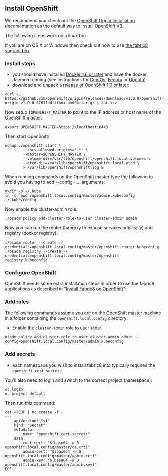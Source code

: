 ## Install OpenShift

We recommend you check out the [OpenShift Origin Installation documentation](http://docs.openshift.org/latest/getting_started/dev_get_started/installation.html) as the default way to install [OpenShift V3](http://www.openshift.org/).

The following steps work on a linux box.

If you are on OS X or Windows then check out how to use [the fabric8 vagrant box](getStartedVagrant.html).

### Install steps

* you should have installed [Docker 1.6 or later](https://docs.docker.com/installation/#installation) and have the docker daemon running (see instructions for [CentOs](https://docs.docker.com/installation/centos/), [Fedora](https://docs.docker.com/installation/fedora/) or [Ubuntu](https://docs.docker.com/installation/ubuntulinux/))
* download and unpack a [release of OpenShift 1.0 or later](https://github.com/openshift/origin/releases/):

```
curl -L https://github.com/openshift/origin/releases/download/v1.0.0/openshift-origin-v1.0.0-67617dd-linux-amd64.tar.gz | tar xzv
```


Now setup `$OPENSHIFT_MASTER` to point to the IP address or host name of the OpenShift master:

```
export OPENSHIFT_MASTER=https://localhost:8443
```
Then start OpenShift:
```
nohup ./openshift start \
        --cors-allowed-origins='.*' \
        --master=$OPENSHIFT_MASTER \
        --volume-dir=/var/lib/openshift/openshift.local.volumes \
        --etcd-dir=/var/lib/openshift/openshift.local.etcd \
        > /var/lib/openshift/openshift.log &
```

When running commands on the OpenShift master type the following to avoid you having to add --config=.... arguments:

```
mkdir -p ~/.kube
ln -s `pwd`/openshift.local.config/master/admin.kubeconfig ~/.kube/config
```

Now enable the cluster-admin role:

```
./osadm policy add-cluster-role-to-user cluster-admin admin
```

Now you can run the router (haproxy to expose services publically) and registry (docker registry):

```
./osadm router --create --credentials=openshift.local.config/master/openshift-router.kubeconfig
./osadm registry --create --credentials=openshift.local.config/master/openshift-registry.kubeconfig
```

### Configure OpenShift

OpenShift needs some extra installation steps in order to use the fabric8 applications as described in
"[Install Fabric8 on OpenShift](fabric8OnOpenShift.html)":

### Add roles

The following commands assume you are on the OpenShift master machine in a folder containing the `openshift.local.config` directory:

* Enable the `cluster-admin` role to user `admin`

```
osadm policy add-cluster-role-to-user cluster-admin admin --config=openshift.local.config/master/admin.kubeconfig
```

### Add secrets

* each namespace you wish to install fabric8 into typically requires the `openshift-cert-secrets`


You'll also need to login and switch to the correct project (namespace):

```
oc login
oc project default
```

Then run this command:

```
cat <<EOF | oc create -f -
---
	apiVersion: "v1"
	kind: "Secret"
	metadata:
		name: "openshift-cert-secrets"
	data:
		root-cert: "$(base64 -w 0 openshift.local.config/master/ca.crt)"
		admin-cert: "$(base64 -w 0 openshift.local.config/master/admin.crt)"
		admin-key: "$(base64 -w 0 openshift.local.config/master/admin.key)"
EOF
```
